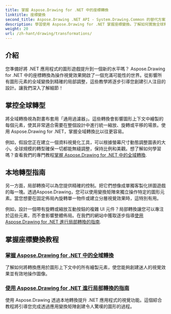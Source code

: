 ```yaml
---
title: 掌握 Aspose.Drawing for .NET 中的座標轉換
linktitle: 座標變換
second_title: Aspose.Drawing .NET API - System.Drawing.Common 的替代方案
description: 學習使用 Aspose.Drawing for .NET 掌握座標變換。了解如何實施全球和本地轉型以實現卓越的視覺效果。
weight: 20
url: /zh-hant/drawing/transformations/
---
```

## 介紹

您準備好將 .NET 應用程式的圖形遊戲提升到一個新的水平嗎？ Aspose.Drawing for .NET 中的座標轉換為操作視覺效果開啟了一個充滿可能性的世界。從影響所有圖形元素的全域變換到精確的局部調整，這些教學將逐步引導您創建引人注目的設計。讓我們深入了解細節！

## 掌控全球轉型

將全域轉換視為對畫布套用「通用過濾器」。這些轉換會影響圖形上下文中繪製的每個元素，使其非常適合需要在整個設計中進行統一縮放、旋轉或平移的場景。使用 Aspose.Drawing for .NET，掌握全域轉換比以往更容易。

例如，假設您正在建立一個資料視覺化工具，可以根據螢幕尺寸動態調整圖表的大小。全球規模的轉型確保一切都能無縫調整，保持比例和美觀。想了解如何學習嗎？查看我們的專門教程[掌握 Aspose.Drawing for .NET 中的全域轉換](./mastering-global-transformations/).

## 本地轉型指南

另一方面，局部轉換可以為您提供精確的控制。把它們想像成單獨客製化拼圖遊戲的每一塊。透過Aspose.Drawing，您可以使用變換矩陣來獨立操作特定的圖形元素。當您想要在固定佈局內旋轉單一物件或建立分層視覺效果時，這特別有用。

例如，設計一個帶有旋轉或縮放互動按鈕的複雜 UI 元件？局部轉換讓您可以專注於這些元素，而不會影響整體佈局。在我們的網站中獲取逐步指導[使用 Aspose.Drawing for .NET 進行局部轉換的指南](./guide-to-local-transformation/).

## 掌握座標變換教程
### [掌握 Aspose.Drawing for .NET 中的全域轉換](./mastering-global-transformations/)
了解如何將轉換應用於圖形上下文中的所有繪製元素，使您能夠創建迷人的視覺效果並有效地操作圖像。
### [使用 Aspose.Drawing for .NET 進行局部轉換的指南](./guide-to-local-transformation/)
使用 Aspose.Drawing 透過本地轉換提升 .NET 應用程式的視覺功能。這個綜合教程將引導您完成透過應用變換矩陣創建令人驚嘆的圖形的過程。